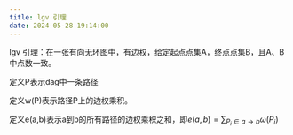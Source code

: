 ```yaml
---
title: lgv 引理
date: 2024-05-28 19:14:00
---
```


lgv 引理：在一张有向无环图中，有边权，给定起点点集A，终点点集B，且A、B中点数一致。

定义P表示dag中一条路径

定义w(P)表示路径P上的边权乘积。

定义e(a,b)表示a到b的所有路径的边权乘积之和，即$e(a,b)=\sum_{P_i\in a\to b}{\omega(P_i)}$